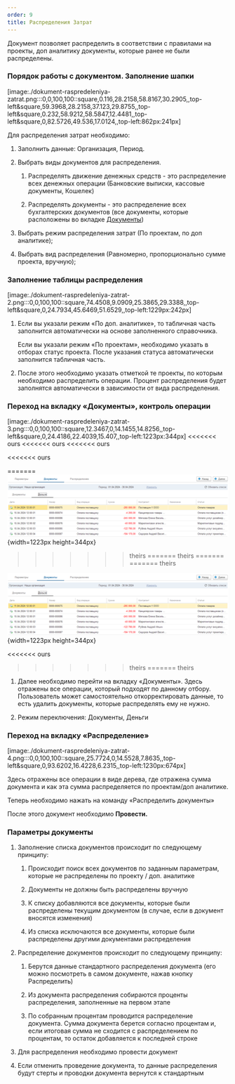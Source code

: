 ```yaml
---
order: 9
title: Распределения Затрат
---
```


Документ позволяет распределить в соответствии с правилами на проекты, доп аналитику документы, которые ранее не были распределены.

### Порядок работы с документом. Заполнение шапки

[image:./dokument-raspredeleniya-zatrat.png:::0,0,100,100::square,0.116,28.2158,58.8167,30.2905,,top-left&square,59.3968,28.2158,37.123,29.8755,,top-left&square,0.232,58.9212,58.5847,12.4481,,top-left&square,0,82.5726,49.536,17.0124,,top-left:862px:241px]

Для распределения затрат необходимо:

1. Заполнить данные: Организация, Период.

2. Выбрать виды документов для распределения.

   1. Распределять движение денежных средств - это распределение всех денежных операции (Банковские выписки, кассовые документы, Кошелек)

   2. Распределять документы - это распределение всех бухгалтерских документов (все документы, которые расположены во вкладке [Документы](./../dokumenty/_index))

3. Выбрать режим распределения затрат (По проектам, по доп аналитике);

4. Выбрать вид распределения (Равномерно, пропорционально сумме проекта, вручную);

### Заполнение таблицы распределения

[image:./dokument-raspredeleniya-zatrat-2.png:::0,0,100,100::square,74.4508,9.0909,25.3865,29.3388,,top-left&square,0,24.7934,45.6469,51.6529,,top-left:1229px:242px]

1. Если вы указали режим «По доп. аналитике», то табличная часть заполнится автоматически на основе заполненного справочника.

   Если вы указали режим «По проектам», необходимо указать в отборах статус проекта. После указания статуса автоматически заполнится табличная часть.

2. После этого необходимо указать отметкой те проекты, по которым необходимо распределить операции. Процент распределения будет заполнятся автоматически в зависимости от вида распределения.

### Переход на вкладку «Документы», контроль операции

[image:./dokument-raspredeleniya-zatrat-3.png:::0,0,100,100::square,12.3467,0,14.1455,14.8256,,top-left&square,0,24.4186,22.4039,15.407,,top-left:1223px:344px]
<<<<<<< ours
<<<<<<< ours
<<<<<<< ours

<<<<<<< ours

=======
![](./dokument-raspredeleniya-zatrat-5.png){width=1223px height=344px}
>>>>>>> theirs
=======
>>>>>>> theirs
=======
=======
>>>>>>> theirs

![](./dokument-raspredeleniya-zatrat-5.png){width=1223px height=344px}


<<<<<<< ours
>>>>>>> theirs
=======
>>>>>>> theirs

1. Далее необходимо перейти на вкладку «Документы». Здесь отражены все операции, который подходят по данному отбору. Пользователь может самостоятельно откорректировать данные, то есть удалить документы, которые распределять ему не нужно.

2. Режим переключения: Документы, Деньги



### Переход на вкладку «Распределение»

[image:./dokument-raspredeleniya-zatrat-4.png:::0,0,100,100::square,25.7724,0,14.5528,7.8635,,top-left&square,0,93.6202,16.4228,6.2315,,top-left:1230px:674px]

Здесь отражены все операции в виде дерева, где отражена сумма документа и как эта сумма распределяется по проектам/доп аналитике.

Теперь необходимо нажать на команду «Распределить документы»

После этого документ необходимо **Провести.**



### Параметры документы

1. Заполнение списка документов происходит по следующему принципу:

   1. Происходит поиск всех документов по заданным параметрам, которые не распределены по проекту / доп. аналитике

   2. Документы не должны быть распределены вручную

   3. К списку добавляются все документы, которые были распределены текущим документом (в случае, если в документ вносятся изменения)

   4. Из списка исключаются все документы, которые были распределены другими документами распределения

2. Распределение документов происходит по следующему принципу:

   1. Берутся данные стандартного распределения документа (его можно посмотреть в самом документе, нажав кнопку Распределить)

   2. Из документа распределения собираются проценты распределения, заполненные на первом этапе

   3. По собранным процентам проводится распределение документа. Сумма документа берется согласно процентам и, если итоговая сумма не сходится с распределением по процентам, то остаток добавляется к последней строке

3. Для распределения необходимо провести документ

4. Если отменить проведение документа, то данные распределения будут стерты и проводки документа вернутся к стандартным
